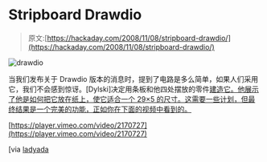 # Stripboard Drawdio

> 原文:[https://hackaday.com/2008/11/08/stripboard-drawdio/](https://hackaday.com/2008/11/08/stripboard-drawdio/)

![drawdio](../Images/072616011cafa6495146577ff926d454.png "drawdio")

当我们发布关于 Drawdio 版本的消息时，提到了电路是多么简单，如果人们采用它，我们不会感到惊讶。[Dylski]决定用条板和他四处摆放的零件[建造它。他展示了他是如何把它放在纸上，使它适合一个 29×5 的尺寸。这需要一些计划，但最终结果是一个完美的功能，正如你在下面的视频中看到的。](http://www.banarse.plus.com/drawdio/ "2 n e 1")

[https://player.vimeo.com/video/2170727](https://player.vimeo.com/video/2170727)

[via [ladyada](http://www.ladyada.net/rant/2008/11/diy-drawdio/)